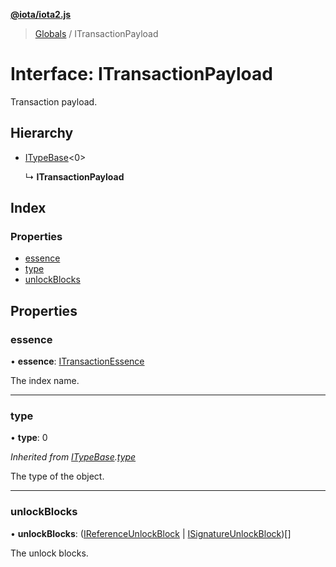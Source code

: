 **[@iota/iota2.js](../README.md)**

> [Globals](../README.md) / ITransactionPayload

# Interface: ITransactionPayload

Transaction payload.

## Hierarchy

* [ITypeBase](itypebase.md)\<0>

  ↳ **ITransactionPayload**

## Index

### Properties

* [essence](itransactionpayload.md#essence)
* [type](itransactionpayload.md#type)
* [unlockBlocks](itransactionpayload.md#unlockblocks)

## Properties

### essence

•  **essence**: [ITransactionEssence](itransactionessence.md)

The index name.

___

### type

•  **type**: 0

*Inherited from [ITypeBase](itypebase.md).[type](itypebase.md#type)*

The type of the object.

___

### unlockBlocks

•  **unlockBlocks**: ([IReferenceUnlockBlock](ireferenceunlockblock.md) \| [ISignatureUnlockBlock](isignatureunlockblock.md))[]

The unlock blocks.

